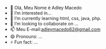 - 👋 Olá, Meu Nome é Adley Macedo
- 👀 I’m interested in... 
- 🌱 I’m currently learning html, css, java, php.
- 💞️ I’m looking to collaborate on ...
- 📫 Meu E-mail:adleymacedo62@gmail.com
- 😄 Pronouns: ...
- ⚡ Fun fact: ...

<!---
AdleyMacedo01/AdleyMacedo01 is a ✨ special ✨ repository because its `README.md` (this file) appears on your GitHub profile.
You can click the Preview link to take a look at your changes.
--->
